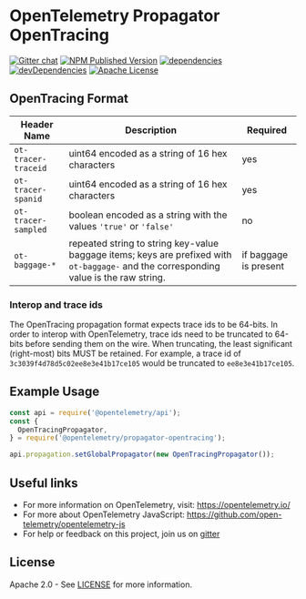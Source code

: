 # OpenTelemetry Propagator OpenTracing

[![Gitter chat][gitter-image]][gitter-url]
[![NPM Published Version][npm-img]][npm-url]
[![dependencies][dependencies-image]][dependencies-url]
[![devDependencies][devdependencies-image]][devdependencies-url]
[![Apache License][license-image]][license-image]

## OpenTracing Format

| Header Name         | Description                                                                                                                            | Required              |
| ------------------- | -------------------------------------------------------------------------------------------------------------------------------------- | --------------------- |
| `ot-tracer-traceid` | uint64 encoded as a string of 16 hex characters                                                                                        | yes                   |
| `ot-tracer-spanid`  | uint64 encoded as a string of 16 hex characters                                                                                        | yes                   |
| `ot-tracer-sampled` | boolean encoded as a string with the values `'true'` or `'false'`                                                                      | no                    |
| `ot-baggage-*`      | repeated string to string key-value baggage items; keys are prefixed with `ot-baggage-` and the corresponding value is the raw string. | if baggage is present |

### Interop and trace ids

The OpenTracing propagation format expects trace ids to be 64-bits. In order to
interop with OpenTelemetry, trace ids need to be truncated to 64-bits before
sending them on the wire. When truncating, the least significant (right-most)
bits MUST be retained. For example, a trace id of
`3c3039f4d78d5c02ee8e3e41b17ce105` would be truncated to `ee8e3e41b17ce105`.

## Example Usage

```javascript
const api = require('@opentelemetry/api');
const {
  OpenTracingPropagator,
} = require('@opentelemetry/propagator-opentracing');

api.propagation.setGlobalPropagator(new OpenTracingPropagator());
```

## Useful links

- For more information on OpenTelemetry, visit: <https://opentelemetry.io/>
- For more about OpenTelemetry JavaScript: <https://github.com/open-telemetry/opentelemetry-js>
- For help or feedback on this project, join us on [gitter][gitter-url]

## License

Apache 2.0 - See [LICENSE][license-url] for more information.

[gitter-image]: https://badges.gitter.im/open-telemetry/opentelemetry-js.svg
[gitter-url]: https://gitter.im/open-telemetry/opentelemetry-node?utm_source=badge&utm_medium=badge&utm_campaign=pr-badge&utm_content=badge
[license-url]: https://github.com/open-telemetry/opentelemetry-js-contrib/blob/master/LICENSE
[license-image]: https://img.shields.io/badge/license-Apache_2.0-green.svg?style=flat
[dependencies-image]: https://david-dm.org/open-telemetry/opentelemetry-js/status.svg?path=packages/opentelemetry-propagator-opentracing
[dependencies-url]: https://david-dm.org/open-telemetry/opentelemetry-js?path=packages%2Fopentelemetry-propagator-opentracing
[devdependencies-image]: https://david-dm.org/open-telemetry/opentelemetry-js/dev-status.svg?path=packages/opentelemetry-propagator-opentracing
[devdependencies-url]: https://david-dm.org/open-telemetry/opentelemetry-js?path=packages%2Fopentelemetry-propagator-opentracing&type=dev
[npm-url]: https://www.npmjs.com/package/@opentelemetry/propagator-opentracing
[npm-img]: https://badge.fury.io/js/%40opentelemetry%2Fpropagator-opentracing.svg

